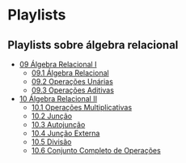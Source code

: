 # Playlists

## Playlists sobre álgebra relacional

- [09 Álgebra Relacional I][09-Playlist]
  - [09.1 Álgebra Relacional][09.1]
  - [09.2 Operações Unárias][09.2]
  - [09.3 Operações Aditivas][09.3]
- [10 Álgebra Relacional II][10-Playlist]
  - [10.1 Operações Multiplicativas][10.1]
  - [10.2 Junção][10.2]
  - [10.3 Autojunção][10.3]
  - [10.4 Junção Externa][10.4]
  - [10.5 Divisão][10.5]
  - [10.6 Conjunto Completo de Operações][10.6]

<!-- Links -->

<!-- Links 09 -->

[09-Playlist]: https://www.youtube.com/playlist?list=PLtOLGdmAcIRw0KrrB2-Y-4NJcvNUidRHw
[09.1]: https://youtu.be/gf-vjql-MEY?si=JAosR9b2ceaY_Pl_
[09.2]: https://youtu.be/2p_99piy24M?si=NYXcpqTKSbeNafZo
[09.3]: https://youtu.be/KVnbQe6_0dE?si=6U4OI1fdZUy4H2TE

<!-- Links 10 -->

[10-Playlist]: https://www.youtube.com/playlist?list=PLtOLGdmAcIRwf3FU1CV2h799gA2EpEjjO
[10.1]: https://youtu.be/NqNdmYgHrNY?si=ZsjKZ8XAje2z_Z_5
[10.2]: https://youtu.be/mY-Dedo5ixU?si=PKu5Rj3kb6QL59UT
[10.3]: https://youtu.be/16VwpuyGecU?si=D9pJu8gNfCY7UjR0
[10.4]: https://youtu.be/PrjNqGPL0FA?si=gvM5AkLeDNMk0B65
[10.5]: https://youtu.be/pm2F9TdbLC4?si=oO2HXB8G2l4RKR9i
[10.6]: https://youtu.be/51XjGDd_YoM?si=v9unNB_C9aD8XSCD
